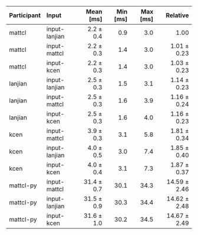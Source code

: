 | Participant | Input | Mean [ms] | Min [ms] | Max [ms] | Relative |
|:---|:---|---:|---:|---:|---:|
| mattcl | input-lanjian | 2.2 ± 0.4 | 0.9 | 3.0 | 1.00 |
| mattcl | input-mattcl | 2.2 ± 0.3 | 1.4 | 3.0 | 1.01 ± 0.23 |
| mattcl | input-kcen | 2.2 ± 0.3 | 1.4 | 3.0 | 1.03 ± 0.23 |
| lanjian | input-lanjian | 2.5 ± 0.3 | 1.5 | 3.1 | 1.14 ± 0.23 |
| lanjian | input-mattcl | 2.5 ± 0.3 | 1.6 | 3.9 | 1.16 ± 0.24 |
| lanjian | input-kcen | 2.5 ± 0.3 | 1.6 | 4.0 | 1.16 ± 0.23 |
| kcen | input-mattcl | 3.9 ± 0.3 | 3.1 | 5.8 | 1.81 ± 0.34 |
| kcen | input-lanjian | 4.0 ± 0.5 | 3.0 | 7.4 | 1.85 ± 0.40 |
| kcen | input-kcen | 4.0 ± 0.4 | 3.1 | 7.3 | 1.87 ± 0.37 |
| mattcl-py | input-mattcl | 31.4 ± 0.7 | 30.1 | 34.3 | 14.59 ± 2.46 |
| mattcl-py | input-lanjian | 31.5 ± 0.9 | 30.3 | 34.4 | 14.62 ± 2.48 |
| mattcl-py | input-kcen | 31.6 ± 1.0 | 30.2 | 34.5 | 14.67 ± 2.49 |
